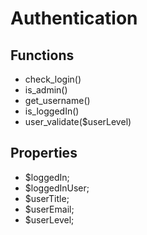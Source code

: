 # Authentication
## Functions
- check_login()
- is_admin()
- get_username()
- is_loggedIn()
- user_validate($userLevel)

## Properties
 - $loggedIn;
 - $loggedInUser;
 - $userTitle;
 - $userEmail;
 - $userLevel;
